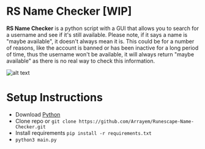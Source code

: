 # RS Name Checker [WIP]
<strong>RS Name Checker</strong> is a python script with a GUI that allows you to search for a username and see if it's still available. Please note, if it says a name is "maybe available", it doesn't always mean it is. This could be for a number of reasons, like the account is banned or has been inactive for a long period of time, thus the username won't be available, it will always return "maybe available" as there is no real way to check this information.
<br />

![alt text](https://github.com/Arrayem/Runescape-Name-Checker/blob/main/images/UI.png?raw=true)

# Setup Instructions
+ Download [Python](https://www.python.org/)
+ Clone repo or `git clone https://github.com/Arrayem/Runescape-Name-Checker.git`
+ Install requirements `pip install -r requirements.txt`
+ `python3 main.py`
